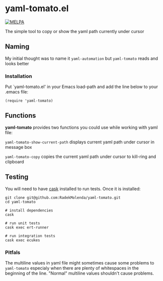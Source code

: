 # yaml-tomato.el

[![MELPA](http://melpa.org/packages/yaml-tomato-badge.svg)](http://melpa.org/#/yaml-tomato)

The simple tool to copy or show the yaml path currently under cursor

## Naming

My initial thought was to name it `yaml-automation` but `yaml-tomato` reads and looks better

### Installation

Put `yaml-tomato.el' in your Emacs load-path and add the line below to your .emacs file:

```
(require 'yaml-tomato)
```

## Functions

**yaml-tomato** provides two functions you could use while working with yaml file:

`yaml-tomato-show-current-path` displays current yaml path under cursor in message box

`yaml-tomato-copy` copies the current yaml path under cursor to kill-ring and clipboard

## Testing
You will need to have [cask](https://github.com/cask/cask) installed to run tests. Once it is installed:

```
git clone git@github.com:RadekMolenda/yaml-tomato.git
cd yaml-tomato

# install dependencies
cask

# run unit tests
cask exec ert-runner

# run integration tests
cask exec ecukes
```
### Pitfals

The multiline values in yaml file might sometimes cause some problems to `yaml-tomato` especialy when there are plenty of whitespaces in the beginning of the line. "Normal" multiline values shouldn't cause problems.
